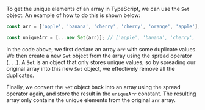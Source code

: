 To get the unique elements of an array in TypeScript, we can use the `Set` object. An example of how to do this is shown below:

```typescript
const arr = ['apple', 'banana', 'cherry', 'cherry', 'orange', 'apple'];

const uniqueArr = [...new Set(arr)]; // ['apple', 'banana', 'cherry', 'orange']
```

In the code above, we first declare an array `arr` with some duplicate values. We then create a new `Set` object from the array using the spread operator (`...`). A `Set` is an object that only stores unique values, so by spreading our original array into this new `Set` object, we effectively remove all the duplicates.

Finally, we convert the `Set` object back into an array using the spread operator again, and store the result in the `uniqueArr` constant. The resulting array only contains the unique elements from the original `arr` array.